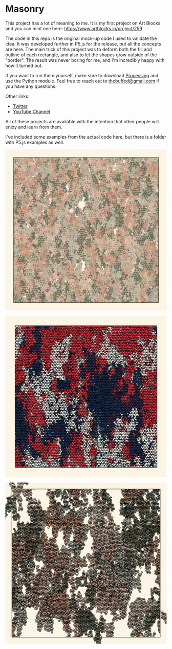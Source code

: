 # Masonry

This project has a lot of meaning to me. It is my first project on Art Blocks and you can mint one here: https://www.artblocks.io/project/259

The code in this repo is the original mock-up code I used to validate the idea. It was developed further in P5.js for the release, but all the concepts are here. The main trick of this project was to deform both the fill and outline of each rectangle, and also to let the shapes grow outside of the "border". The result was never boring for me, and I'm incredibly happy with how it turned out.

If you want to run them yourself, make sure to download [Processing](https://www.processing.org) and use the Python module. Feel free to reach out to thebuffed@gmail.com if you have any questions.

Other links:
- [Twitter](https://twitter.com/TheBuffED)
- [YouTube Channel](https://www.youtube.com/channel/UCUrmX3SvpPerq-KAfGBrgGQ)

All of these projects are available with the intention that other people will enjoy and learn from them. 

I've included some examples from the actual code here, but there is a folder with P5.js examples as well.

<p align="center"><img src="https://github.com/erdavids/Generative-Art/blob/master/Projects/Masonry/Examples/Great/3615.png"></p>
<p align="center"><img src="https://github.com/erdavids/Generative-Art/blob/master/Projects/Masonry/Examples/Great/2068.png"></p>
<p align="center"><img src="https://github.com/erdavids/Generative-Art/blob/master/Projects/Masonry/Examples/Great/370.png"></p>

